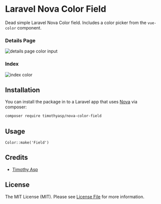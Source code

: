 # Laravel Nova Color Field

Dead simple Laravel Nova Color field.  Includes a color picker from the `vue-color` component.

### Details Page

![details page color input](https://cdn-pro.dprcdn.net/files/acc_465612/jI2x1G)

### Index 

![index color](https://cdn-pro.dprcdn.net/files/acc_465612/VnWbt5)

## Installation

You can install the package in to a Laravel app that uses [Nova](https://nova.laravel.com) via composer:

```bash
composer require timothyasp/nova-color-field
```

## Usage

```
Color::make('Field')
```

## Credits

- [Timothy Asp](https://github.com/timothyasp)

## License

The MIT License (MIT). Please see [License File](LICENSE.md) for more information.
